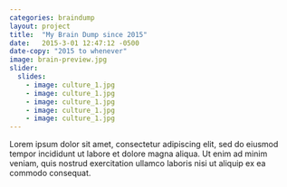 ```yaml
---
categories: braindump
layout: project
title:  "My Brain Dump since 2015"
date:   2015-3-01 12:47:12 -0500
date-copy: "2015 to whenever"
image: brain-preview.jpg
slider:
  slides:
    - image: culture_1.jpg  
    - image: culture_1.jpg  
    - image: culture_1.jpg  
    - image: culture_1.jpg  
    - image: culture_1.jpg  
---
```


Lorem ipsum dolor sit amet, consectetur adipiscing elit, sed do eiusmod tempor incididunt ut labore et dolore magna aliqua. Ut enim ad minim veniam, quis nostrud exercitation ullamco laboris nisi ut aliquip ex ea commodo consequat.
